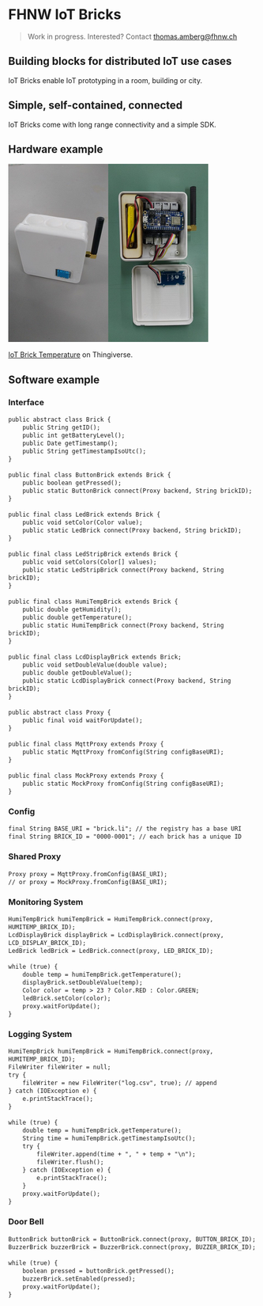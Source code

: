 # FHNW IoT Bricks
> Work in progress. Interested? Contact thomas.amberg@fhnw.ch
## Building blocks for distributed IoT use cases
IoT Bricks enable IoT prototyping in a room, building or city.
## Simple, self-contained, connected
IoT Bricks come with long range connectivity and a simple SDK.
## Hardware example
<img src="IoTBrickTemperature.jpg"/>

[IoT Brick Temperature](https://www.thingiverse.com/thing:3638252) on Thingiverse.

## Software example
### Interface
```
public abstract class Brick {
    public String getID();
    public int getBatteryLevel();
    public Date getTimestamp();
    public String getTimestampIsoUtc();
}

public final class ButtonBrick extends Brick {
    public boolean getPressed();
    public static ButtonBrick connect(Proxy backend, String brickID);
}

public final class LedBrick extends Brick {
    public void setColor(Color value);
    public static LedBrick connect(Proxy backend, String brickID);
}

public final class LedStripBrick extends Brick {
    public void setColors(Color[] values);
    public static LedStripBrick connect(Proxy backend, String brickID);
}

public final class HumiTempBrick extends Brick {
    public double getHumidity();
    public double getTemperature();
    public static HumiTempBrick connect(Proxy backend, String brickID);
}

public final class LcdDisplayBrick extends Brick;
    public void setDoubleValue(double value);
    public double getDoubleValue();
    public static LcdDisplayBrick connect(Proxy backend, String brickID);
}

public abstract class Proxy {
    public final void waitForUpdate();
}

public final class MqttProxy extends Proxy {
    public static MqttProxy fromConfig(String configBaseURI);
}     

public final class MockProxy extends Proxy {
    public static MockProxy fromConfig(String configBaseURI);
}
```
### Config
```
final String BASE_URI = "brick.li"; // the registry has a base URI
final String BRICK_ID = "0000-0001"; // each brick has a unique ID
```
### Shared Proxy
```
Proxy proxy = MqttProxy.fromConfig(BASE_URI);
// or proxy = MockProxy.fromConfig(BASE_URI);
```
### Monitoring System
```
HumiTempBrick humiTempBrick = HumiTempBrick.connect(proxy, HUMITEMP_BRICK_ID);
LcdDisplayBrick displayBrick = LcdDisplayBrick.connect(proxy, LCD_DISPLAY_BRICK_ID);
LedBrick ledBrick = LedBrick.connect(proxy, LED_BRICK_ID);

while (true) {
    double temp = humiTempBrick.getTemperature();
    displayBrick.setDoubleValue(temp);
    Color color = temp > 23 ? Color.RED : Color.GREEN;
    ledBrick.setColor(color);
    proxy.waitForUpdate();
}
```

### Logging System
```
HumiTempBrick humiTempBrick = HumiTempBrick.connect(proxy, HUMITEMP_BRICK_ID);
FileWriter fileWriter = null;
try {
    fileWriter = new FileWriter("log.csv", true); // append
} catch (IOException e) {
    e.printStackTrace();
}

while (true) {
    double temp = humiTempBrick.getTemperature();
    String time = humiTempBrick.getTimestampIsoUtc();
    try {
        fileWriter.append(time + ", " + temp + "\n");
        fileWriter.flush();
    } catch (IOException e) {
        e.printStackTrace();
    }
    proxy.waitForUpdate();
}
```

### Door Bell
```
ButtonBrick buttonBrick = ButtonBrick.connect(proxy, BUTTON_BRICK_ID);
BuzzerBrick buzzerBrick = BuzzerBrick.connect(proxy, BUZZER_BRICK_ID);

while (true) {
    boolean pressed = buttonBrick.getPressed();
    buzzerBrick.setEnabled(pressed);
    proxy.waitForUpdate();
}
```
